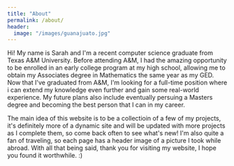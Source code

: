 ```yaml
---
title: "About"
permalink: /about/
header:
  image: "/images/guanajuato.jpg"
---
```


Hi! My name is Sarah and I'm a recent computer science graduate from Texas A&M University.
Before attending A&M, I had the amazing opportunity to be enrolled in an early college program
at my high school, allowing me to obtain my Associates degree in Mathematics the same year as my GED.
Now that I've graduated from A&M, I'm looking for a full-time position where i can extend my knowledge 
even further and gain some real-world experience. My future plans also include eventually persuing a Masters 
degree and becoming the best person that I can in my career.


The main idea of this website is to be a collectioin of a few of my projects, it's definitely more of a dynamic site 
and will be updated with more projects as I complete them, so come back often to see what's new! I'm also quite a fan
of traveling, so each page has a header image of a picture I took while abroad. With all that being said, thank you for 
visiting my website, I hope you found it worthwhile. :) 